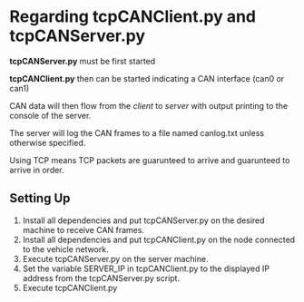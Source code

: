 # Regarding tcpCANClient.py and tcpCANServer.py

**tcpCANServer.py** must be first started

**tcpCANClient.py** then can be started indicating a CAN interface (can0 or can1)

CAN data will then flow from the *client* to *server* with output printing to the console of the server.

The server will log the CAN frames to a file named canlog.txt unless otherwise specified.

Using TCP means TCP packets are guarunteed to arrive and guarunteed to arrive in order.

## Setting Up

1. Install all dependencies and put tcpCANServer.py on the desired machine to receive CAN frames.
2. Install all dependencies and put tcpCANClient.py on the node connected to the vehicle network.
3. Execute tcpCANServer.py on the server machine.
4. Set the variable SERVER_IP in tcpCANClient.py to the displayed IP address from the tcpCANServer.py script.
5. Execute tcpCANClient.py

